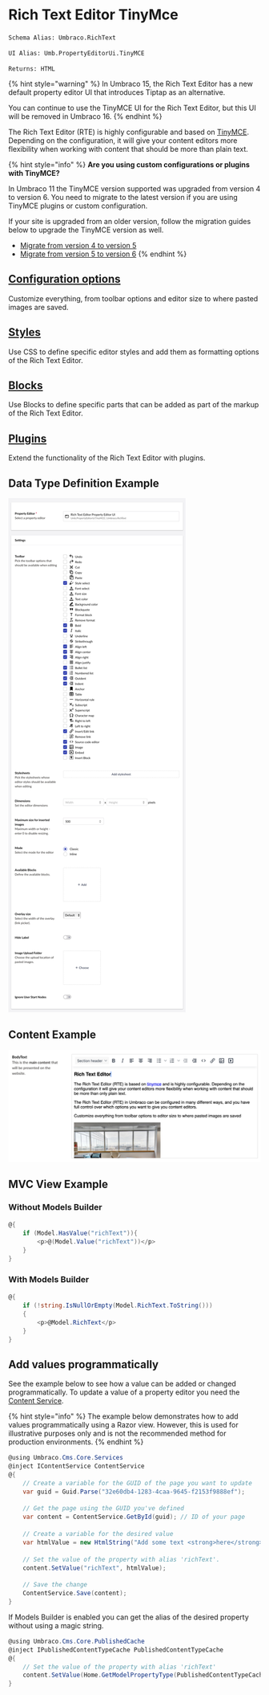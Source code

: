 # Rich Text Editor TinyMce

`Schema Alias: Umbraco.RichText`

`UI Alias: Umb.PropertyEditorUi.TinyMCE`

`Returns: HTML`

{% hint style="warning" %}
In Umbraco 15, the Rich Text Editor has a new default property editor UI that introduces Tiptap as an alternative.

You can continue to use the TinyMCE UI for the Rich Text Editor, but this UI will be removed in Umbraco 16.
{% endhint %}

The Rich Text Editor (RTE) is highly configurable and based on [TinyMCE](https://www.tinymce.com/). Depending on the configuration, it will give your content editors more flexibility when working with content that should be more than plain text.

{% hint style="info" %}
**Are you using custom configurations or plugins with TinyMCE?**

In Umbraco 11 the TinyMCE version supported was upgraded from version 4 to version 6. You need to migrate to the latest version if you are using TinyMCE plugins or custom configuration.

If your site is upgraded from an older version, follow the migration guides below to upgrade the TinyMCE version as well.

* [Migrate from version 4 to version 5](https://www.tiny.cloud/docs/tinymce/5/migration-from-4x/)
* [Migrate from version 5 to version 6](https://www.tiny.cloud/docs/tinymce/6/migration-from-5x/)
{% endhint %}

## [Configuration options](configuration.md)

Customize everything, from toolbar options and editor size to where pasted images are saved.

## [Styles](styles.md)

Use CSS to define specific editor styles and add them as formatting options of the Rich Text Editor.

## [Blocks](blocks.md)

Use Blocks to define specific parts that can be added as part of the markup of the Rich Text Editor.

## [Plugins](plugins.md)

Extend the functionality of the Rich Text Editor with plugins.

## Data Type Definition Example

![Rich Text Editor - Data Type](images/rte-datatype-v15.png)

## Content Example

![Rich Text Editor - Content](images/rte-content-v15.png)

## MVC View Example

### Without Models Builder

```csharp
@{
    if (Model.HasValue("richText")){
        <p>@(Model.Value("richText"))</p>
    }
}
```

### With Models Builder

```csharp
@{
    if (!string.IsNullOrEmpty(Model.RichText.ToString()))
    {
        <p>@Model.RichText</p>
    }
}
```

## Add values programmatically

See the example below to see how a value can be added or changed programmatically. To update a value of a property editor you need the [Content Service](https://apidocs.umbraco.com/v15/csharp/api/Umbraco.Cms.Core.Services.ContentService.html).

{% hint style="info" %}
The example below demonstrates how to add values programmatically using a Razor view. However, this is used for illustrative purposes only and is not the recommended method for production environments.
{% endhint %}

```csharp
@using Umbraco.Cms.Core.Services
@inject IContentService ContentService
@{
    // Create a variable for the GUID of the page you want to update
    var guid = Guid.Parse("32e60db4-1283-4caa-9645-f2153f9888ef");

    // Get the page using the GUID you've defined
    var content = ContentService.GetById(guid); // ID of your page

    // Create a variable for the desired value
    var htmlValue = new HtmlString("Add some text <strong>here</strong>");

    // Set the value of the property with alias 'richText'.
    content.SetValue("richText", htmlValue);

    // Save the change
    ContentService.Save(content);
}
```

If Models Builder is enabled you can get the alias of the desired property without using a magic string.

```csharp
@using Umbraco.Cms.Core.PublishedCache
@inject IPublishedContentTypeCache PublishedContentTypeCache
@{
    // Set the value of the property with alias 'richText'
    content.SetValue(Home.GetModelPropertyType(PublishedContentTypeCache, x => x.RichText).Alias, htmlValue);
}
```
